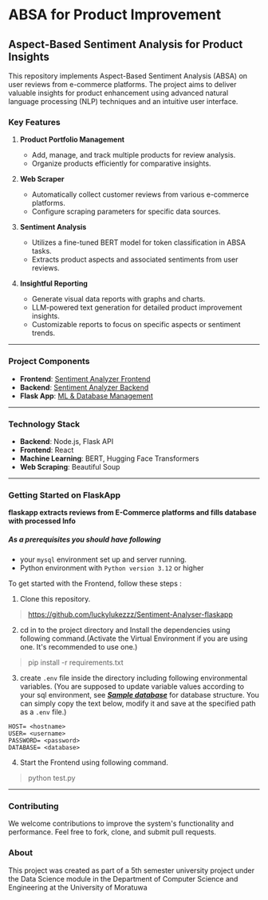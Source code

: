# ABSA for Product Improvement

## Aspect-Based Sentiment Analysis for Product Insights

This repository implements Aspect-Based Sentiment Analysis (ABSA) on user reviews from e-commerce platforms. The project aims to deliver valuable insights for product enhancement using advanced natural language processing (NLP) techniques and an intuitive user interface.

### Key Features

1. **Product Portfolio Management**
   - Add, manage, and track multiple products for review analysis.
   - Organize products efficiently for comparative insights.

2. **Web Scraper**
   - Automatically collect customer reviews from various e-commerce platforms.
   - Configure scraping parameters for specific data sources.

3. **Sentiment Analysis**
   - Utilizes a fine-tuned BERT model for token classification in ABSA tasks.
   - Extracts product aspects and associated sentiments from user reviews.

4. **Insightful Reporting**
   - Generate visual data reports with graphs and charts.
   - LLM-powered text generation for detailed product improvement insights.
   - Customizable reports to focus on specific aspects or sentiment trends.

---

### Project Components

- **Frontend**: [Sentiment Analyzer Frontend](https://github.com/luckylukezzz/Sentiment-Analyser-Frontend)
- **Backend**: [Sentiment Analyzer Backend](https://github.com/luckylukezzz/Sentiment-Analyser-Backend)
- **Flask App**: [ML & Database Management](https://github.com/luckylukezzz/Sentiment-Analysier-flaskapp)

---

### Technology Stack

- **Backend**: Node.js, Flask API
- **Frontend**: React
- **Machine Learning**: BERT, Hugging Face Transformers
- **Web Scraping**: Beautiful Soup

---

### Getting Started on FlaskApp


**flaskapp extracts reviews from E-Commerce platforms and fills database with processed Info**

#####  As a prerequisites you should have following
- your `mysql` environment set up and server running.
- Python environment with `Python version 3.12` or higher

To get started with the Frontend, follow these steps :

1. Clone this repository.
> https://github.com/luckylukezzz/Sentiment-Analyser-flaskapp

2. cd in to the project directory and Install the dependencies using following command.(Activate the Virtual Environment if you are using one. It's recommended to use one.)
> pip install -r requirements.txt

3. create `.env` file inside the directory including following environmental variables.
(You are supposed to update variable values according to your sql environment, see [***Sample database***](https://github.com/luckylukezzz/Sentiment-Analysier-flaskapp/blob/main/temp_db_cons/db_aaacae_dse_8_12_2024.sql) for database structure. 
You can simply copy the text below, modify it and save at the specified path as a `.env` file.)

```
HOST= <hostname>
USER= <username>  
PASSWORD= <password>
DATABASE= <database>
```

4. Start the Frontend using following command.
> python test.py

---

### Contributing

We welcome contributions to improve the system's functionality and performance. 
Feel free to fork, clone, and submit pull requests.


### About 

This project was created as part of a 5th semester university project under the 
Data Science module in the Department of Computer Science and Engineering at the University of Moratuwa
